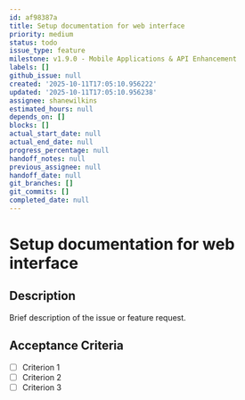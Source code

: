 ```yaml
---
id: af98387a
title: Setup documentation for web interface
priority: medium
status: todo
issue_type: feature
milestone: v1.9.0 - Mobile Applications & API Enhancement
labels: []
github_issue: null
created: '2025-10-11T17:05:10.956222'
updated: '2025-10-11T17:05:10.956238'
assignee: shanewilkins
estimated_hours: null
depends_on: []
blocks: []
actual_start_date: null
actual_end_date: null
progress_percentage: null
handoff_notes: null
previous_assignee: null
handoff_date: null
git_branches: []
git_commits: []
completed_date: null
---
```


# Setup documentation for web interface

## Description

Brief description of the issue or feature request.

## Acceptance Criteria

- [ ] Criterion 1
- [ ] Criterion 2
- [ ] Criterion 3